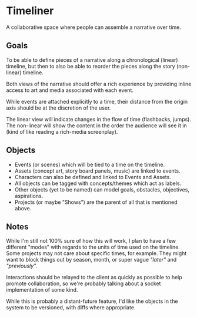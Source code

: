 Timeliner
=========

A collaborative space where people can assemble a narrative over time.


Goals
-----

To be able to define pieces of a narrative along a chronological (linear)
timeline, but then to also be able to reorder the pieces along the story
(non-linear) timeline.

Both views of the narrative should offer a rich experience by providing inline
access to art and media associated with each event.

While events are attached explicitly to a time, their distance from the origin
axis should be at the discretion of the user.

The linear view will indicate changes in the flow of time (flashbacks, jumps).
The non-linear will show the content in the order the audience will see it in
(kind of like reading a rich-media screenplay).

Objects
-------

* Events (or scenes) which will be tied to a time on the timeline.
* Assets (concept art, story board panels, music) are linked to events.
* Characters can also be defined and linked to Events and Assets.
* All objects can be tagged with concepts/themes which act as labels.
* Other objects (yet to be named) can model goals, obstacles, objectives,
  aspirations.
* Projects (or maybe "Shows") are the parent of all that is mentioned above.

Notes
-----

While I'm still not 100% sure of how this will work, I plan to have a few
different "modes" with regards to the units of time used on the timeline.
Some projects may not care about specific times, for example. They might want to
block things out by season, month, or super vague _"later"_ and _"previously"_.

Interactions should be relayed to the client as quickly as possible to help
promote collaboration, so we're probably talking about a socket implementation
of some kind.

While this is probably a distant-future feature, I'd like the objects in the
system to be versioned, with diffs where appropriate.
